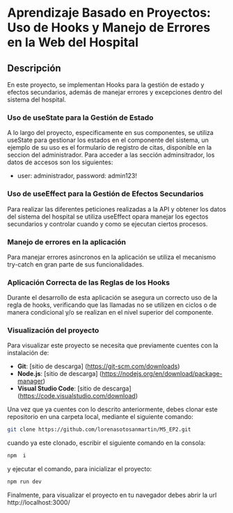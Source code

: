 # Aprendizaje Basado en Proyectos: Uso de Hooks y Manejo de Errores en la Web del Hospital
## Descripción
En este proyecto, se implementan Hooks para la gestión de estado y efectos secundarios, además de manejar errores y excepciones dentro del sistema del hospital.
 ### Uso de useState para la Gestión de Estado
 A lo largo del proyecto, especificamente en sus componentes, se utiliza useState para gestionar los estados en el componente del sistema, un ejemplo de su uso es el formulario de registro de citas, disponible en la seccion del administrador.
Para acceder a las sección adminsitrador, los datos de accesos son los siguientes:
  - user: administrador, password: admin123!
 
 ### Uso de useEffect para la Gestión de Efectos Secundarios
 Para realizar las diferentes peticiones realizadas a la API y obtener los datos del sistema del hospital se utiliza useEffect opara manejar los egectos secundarios y controlar cuando y como se ejecutan ciertos procesos.
 ### Manejo de errores en la aplicación
 Para manejar errores asincronos en la aplicación se utiliza el mecanismo try-catch en gran parte de sus funcionalidades.

### Aplicación Correcta de las Reglas de los Hooks
Durante el desarrollo de esta aplicación se asegura un correcto uso de la regla de hooks, verificando que las llamadas no se utilizen en ciclos o de manera condicional y/o se realizan en el nivel superior del componente.

 ### Visualización del proyecto
Para visualizar este proyecto se necesita que previamente cuentes con la instalación de:
- **Git**: [sitio de descarga] (https://git-scm.com/downloads)
- **Node.js**: [sitio de descarga] (https://nodejs.org/en/download/package-manager)
- **Visual Studio Code**: [sitio de descarga] (https://code.visualstudio.com/download)
  
Una vez que ya cuentes con lo descrito anteriormente, debes clonar este repositorio en una carpeta local, mediante el siguiente comando:
```bash
git clone https://github.com/lorenasotosanmartin/M5_EP2.git
```
cuando ya este clonado, escribir el siguiente comando en la consola: 
```bash
npm  i
```
y ejecutar el comando, para inicializar el proyecto: 
```bash
npm run dev
```
Finalmente, para visualizar el proyecto en tu navegador debes abrir la url http://localhost:3000/ 
